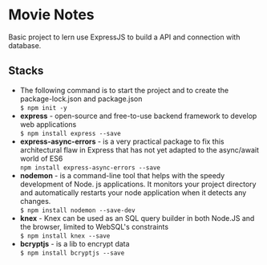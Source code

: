 # Movie Notes
Basic project to lern use ExpressJS to build a API and connection with database.
## Stacks

- The following command is to start the project and to create the package-lock.json and package.json <br>
`$ npm init -y` 
- **express** - open-source and free-to-use backend framework to develop web applications <br>
`$ npm install express --save`
- **express-async-errors** - is a very practical package to fix this architectural flaw in Express that has not yet adapted to the async/await world of ES6 <br>
`npm install express-async-errors --save`
- **nodemon** - is a command-line tool that helps with the speedy development of Node. js applications. It monitors your project directory and automatically restarts your node application  when it detects any changes.  <br>
`$ npm install nodemon --save-dev`
- **knex** - Knex can be used as an SQL query builder in both Node.JS and the browser, limited to WebSQL's constraints <br>
`$ npm install knex --save`
- **bcryptjs** - is a lib to encrypt data <br>
`$ npm install bcryptjs --save`
